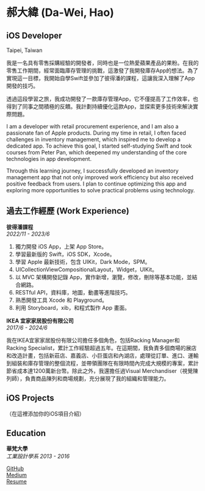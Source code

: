 # 郝大緯 (Da-Wei, Hao)

## iOS Developer
Taipei, Taiwan

我是一名具有零售採購經驗的開發者，同時也是一位熱愛蘋果產品的果粉。在我的零售工作期間，經常面臨庫存管理的挑戰，這激發了我開發庫存App的想法。為了實現這一目標，我開始自學Swift並參加了彼得潘的課程，這讓我深入理解了App開發的技巧。

透過這段學習之旅，我成功開發了一款庫存管理App，它不僅提高了工作效率，也得到了同事之間積極的反饋。我計劃持續優化這款App，並探索更多技術來解決實際問題。

I am a developer with retail procurement experience, and I am also a passionate fan of Apple products. During my time in retail, I often faced challenges in inventory management, which inspired me to develop a dedicated app. To achieve this goal, I started self-studying Swift and took courses from Peter Pan, which deepened my understanding of the core technologies in app development.

Through this learning journey, I successfully developed an inventory management app that not only improved work efficiency but also received positive feedback from users. I plan to continue optimizing this app and exploring more opportunities to solve practical problems using technology.

## 過去工作經歷 (Work Experience)

**彼得潘課程**  
*2022/11 - 2023/6*

1. 獨力開發 iOS App，上架 App Store。
1. 學習最新版的 Swift，iOS SDK，Xcode。
1. 學習 Apple 最新技術，包含 UIKit，Dark Mode，SPM。
1. UICollectionViewCompositionalLayout，Widget，UIKit。
1. 以 MVC 架構開發記錄 App，實作新增，瀏覽，修改，刪除等基本功能，並結合網路。
1. RESTful API，資料庫，地圖，動畫等進階技巧。
1. 熟悉開發工具 Xcode 和 Playground。
1. 利用 Storyboard，xib，和程式製作 App 畫面。

**IKEA 宜家家居股份有限公司**  
*2017/6 - 2024/6*

我在IKEA宜家家居股份有限公司擔任多個角色，包括Racking Manager和Racking Specialist，累計工作經驗超過五年。在這期間，我負責多個商場的展店和改造計畫，包括新莊店、嘉義店、小巨蛋店和內湖店，處理從訂單、進口、運輸到組裝和庫存管理的整個流程，並帶領團隊在有限時間內完成大規模的專案，累計節省成本達1200萬新台幣。除此之外，我還擔任過Visual Merchandiser（視覺陳列師），負責商品陳列和商場規劃，充分展現了我的組織和管理能力。

## iOS Projects

（在這裡添加你的iOS項目介紹）

## Education

**華梵大學**  
*工業設計學系 2013 - 2016*

[GitHub](https://github.com/dwhao84)  
[Medium](https://medium.com/@dwsamurai84_dev)  
[Resume](https://www.cakeresume.com/search?ref=resume_pdf&utm_content=hao-dawei&utm_medium=pdf&utm_source=resume)
